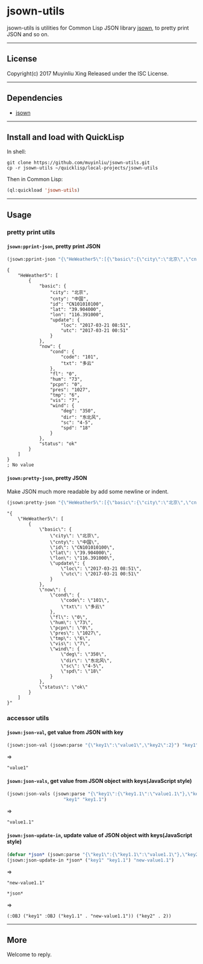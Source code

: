 # jsown-utils

jsown-utils is utilities for Common Lisp JSON library [jsown](https://github.com/madnificent/jsown), to pretty print JSON and so on.

-----------------------------------------------------------------
## License

Copyright(c) 2017 Muyinliu Xing Released under the ISC License.

-----------------------------------------------------------------
## Dependencies

- [jsown](https://github.com/madnificent/jsown)

-----------------------------------------------------------------
## Install and load with QuickLisp

In shell:

```shell
git clone https://github.com/muyinliu/jsown-utils.git
cp -r jsown-utils ~/quicklisp/local-projects/jsown-utils
```

Then in Common Lisp:

```lisp
(ql:quickload 'jsown-utils)
```

-----------------------------------------------------------------
## Usage

### pretty print utils

#### `jsown:pprint-json`, pretty print JSON

```lisp
(jsown:pprint-json "{\"HeWeather5\":[{\"basic\":{\"city\":\"北京\",\"cnty\":\"中国\",\"id\":\"CN101010100\",\"lat\":\"39.904000\",\"lon\":\"116.391000\",\"update\":{\"loc\":\"2017-03-21 08:51\",\"utc\":\"2017-03-21 00:51\"}},\"now\":{\"cond\":{\"code\":\"101\",\"txt\":\"多云\"},\"fl\":\"0\",\"hum\":\"73\",\"pcpn\":\"0\",\"pres\":\"1027\",\"tmp\":\"6\",\"vis\":\"7\",\"wind\":{\"deg\":\"350\",\"dir\":\"东北风\",\"sc\":\"4-5\",\"spd\":\"18\"}},\"status\":\"ok\"}]}")
```
```=>
{
    "HeWeather5": [
        {
            "basic": {
                "city": "北京",
                "cnty": "中国",
                "id": "CN101010100",
                "lat": "39.904000",
                "lon": "116.391000",
                "update": {
                    "loc": "2017-03-21 08:51",
                    "utc": "2017-03-21 00:51"
                }
            },
            "now": {
                "cond": {
                    "code": "101",
                    "txt": "多云"
                },
                "fl": "0",
                "hum": "73",
                "pcpn": "0",
                "pres": "1027",
                "tmp": "6",
                "vis": "7",
                "wind": {
                    "deg": "350",
                    "dir": "东北风",
                    "sc": "4-5",
                    "spd": "18"
                }
            },
            "status": "ok"
        }
    ]
}
; No value
```

#### `jsown:pretty-json`, pretty JSON

Make JSON much more readable by add some newline or indent.

```lisp
(jsown:pretty-json "{\"HeWeather5\":[{\"basic\":{\"city\":\"北京\",\"cnty\":\"中国\",\"id\":\"CN101010100\",\"lat\":\"39.904000\",\"lon\":\"116.391000\",\"update\":{\"loc\":\"2017-03-21 08:51\",\"utc\":\"2017-03-21 00:51\"}},\"now\":{\"cond\":{\"code\":\"101\",\"txt\":\"多云\"},\"fl\":\"0\",\"hum\":\"73\",\"pcpn\":\"0\",\"pres\":\"1027\",\"tmp\":\"6\",\"vis\":\"7\",\"wind\":{\"deg\":\"350\",\"dir\":\"东北风\",\"sc\":\"4-5\",\"spd\":\"18\"}},\"status\":\"ok\"}]}")
```
```=>
"{
    \"HeWeather5\": [
        {
            \"basic\": {
                \"city\": \"北京\",
                \"cnty\": \"中国\",
                \"id\": \"CN101010100\",
                \"lat\": \"39.904000\",
                \"lon\": \"116.391000\",
                \"update\": {
                    \"loc\": \"2017-03-21 08:51\",
                    \"utc\": \"2017-03-21 00:51\"
                }
            },
            \"now\": {
                \"cond\": {
                    \"code\": \"101\",
                    \"txt\": \"多云\"
                },
                \"fl\": \"0\",
                \"hum\": \"73\",
                \"pcpn\": \"0\",
                \"pres\": \"1027\",
                \"tmp\": \"6\",
                \"vis\": \"7\",
                \"wind\": {
                    \"deg\": \"350\",
                    \"dir\": \"东北风\",
                    \"sc\": \"4-5\",
                    \"spd\": \"18\"
                }
            },
            \"status\": \"ok\"
        }
    ]
}"
```

### accessor utils

#### `jsown:json-val`, get value from JSON with key

```lisp
(jsown:json-val (jsown:parse "{\"key1\":\"value1\",\"key2\":2}") "key1")
```
=>
```=>
"value1"
```

#### `jsown:json-vals`, get value from JSON object with keys(JavaScript style)

```lisp
(jsown:json-vals (jsown:parse "{\"key1\":{\"key1.1\":\"value1.1\"},\"key2\":2}") 
                     "key1" "key1.1")
```
=>
```=>
"value1.1"
```

#### `jsown:json-update-in`, update value of JSON object with keys(JavaScript style)

```lisp
(defvar *json* (jsown:parse "{\"key1\":{\"key1.1\":\"value1.1\"},\"key2\":2}"))
(jsown:json-update-in *json* ("key1" "key1.1") "new-value1.1")
```
=>
```=>
"new-value1.1"
```

```lisp
*json*
```
=>
```=>
(:OBJ ("key1" :OBJ ("key1.1" . "new-value1.1")) ("key2" . 2))
```

-----------------------------------------------------------------
## More

Welcome to reply.
